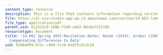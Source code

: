 ```yaml
---
content_type: resource
description: This is a file that contains information regarding recitation 8.
file: https://ol-ocw-studio-app-qa.s3.amazonaws.com/courses/14-662-labor-economics-ii-spring-2015/01964d99872cc8d9fccbbed7513c3c2d_MIT14_662S15_Recitation8.pdf
file_type: application/pdf
parent_uid: 612222c0-168b-f1d0-a4d2-9dc6a7c517d5
resourcetype: Document
title: '14.662 Spring 2015 Recitation Notes: Rosen (1974), Gruber (1997), and Bringing
  Compensating Differences to Data'
uid: 01964d99-872c-c8d9-fccb-bed7513c3c2d
---
```

